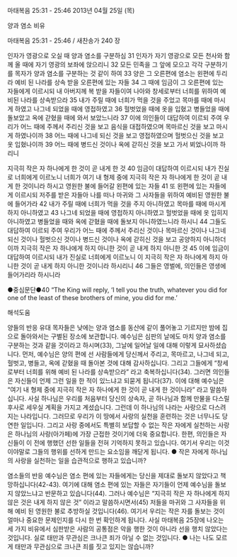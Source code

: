 마태복음 25:31 - 25:46 
2013년 04월 25일 (목)

양과 염소 비유



마태복음 25:31 - 25:46 / 새찬송가 240 장


인자가 영광으로 오실 때 양과 염소를 구분하심
31 인자가 자기 영광으로 모든 천사와 함께 올 때에 자기 영광의 보좌에 앉으리니 32 모든 민족을 그 앞에 모으고 각각 구분하기를 목자가 양과 염소를 구분하는 것 같이 하여 33 양은 그 오른편에 염소는 왼편에 두리라 예비 된 나라를 상속 받을 오른편에 있는 자들 34 그 때에 임금이 그 오른편에 있는 자들에게 이르시되 내 아버지께 복 받을 자들이여 나아와 창세로부터 너희를 위하여 예비된 나라를 상속받으라 35 내가 주릴 때에 너희가 먹을 것을 주었고 목마를 때에 마시게 하였고 나그네 되었을 때에 영접하였고 36 헐벗었을 때에 옷을 입혔고 병들었을 때에 돌보았고 옥에 갇혔을 때에 와서 보았느니라 37 이에 의인들이 대답하여 이르되 주여 우리가 어느 때에 주께서 주리신 것을 보고 음식을 대접하였으며 목마르신 것을 보고 마시게 하였나이까 38 어느 때에 나그네 되신 것을 보고 영접하였으며 헐벗으신 것을 보고 옷 입혔나이까 39 어느 때에 병드신 것이나 옥에 갇히신 것을 보고 가서 뵈었나이까 하리니

지극히 작은 자 하나에게 한 것이 곧 내게 한 것
40 임금이 대답하여 이르시되 내가 진실로 너희에게 이르노니 너희가 여기 내 형제 중에 지극히 작은 자 하나에게 한 것이 곧 내게 한 것이니라 하시고 영원한 불에 들어갈 왼편에 있는 자들 41 또 왼편에 있는 자들에게 이르시되 저주를 받은 자들아 나를 떠나 마귀와 그 사자들을 위하여 예비된 영원한 불에 들어가라 42 내가 주릴 때에 너희가 먹을 것을 주지 아니하였고 목마를 때에 마시게 하지 아니하였고 43 나그네 되었을 때에 영접하지 아니하였고 헐벗었을 때에 옷 입히지 아니하였고 병들었을 때와 옥에 갇혔을 때에 돌보지 아니하였느니라 하시니 44 그들도 대답하여 이르되 주여 우리가 어느 때에 주께서 주리신 것이나 목마르신 것이나 나그네 되신 것이나 헐벗으신 것이나 병드신 것이나 옥에 갇히신 것을 보고 공양하지 아니하더이까 지극히 작은 자 하나에게 하지 아니한 것이 곧 내게 하지 아니한 것 45 이에 임금이 대답하여 이르시되 내가 진실로 너희에게 이르노니 이 지극히 작은 자 하나에게 하지 아니한 것이 곧 내게 하지 아니한 것이니라 하시리니 46 그들은 영벌에, 의인들은 영생에 들어가리라 하시니라

●중심문단●40 “The King will reply, ‘I tell you the truth, whatever you did for one of the least of these brothers of mine, you did for me.’

해석도움





양들의 반응
유대 목자들은 낮에는 양과 염소를 동산에 같이 풀어놓고 기르지만 밤에 집으로 돌아와서는 구별된 장소에 보관합니다. 예수님은 심판의 날에도 마치 양과 염소를 구분하는 것과 같을 것이라고 하시며(33), 그날에 일어날 일에 대해 이렇게 묘사하셨습니다. 먼저, 예수님은 양의 편에 선 사람들에게 당신께서 주리고, 목마르고, 나그네 되고, 헐벗고, 병들고, 옥에 갇혔을 때 돌아본 것에 대해 감사하십니다. 그리고 그들에게 “창세로부터 너희를 위해 예비 된 나라를 상속받으라” 라고 축복하십니다(34). 그러면 의인들은 자신들이 언제 그런 일을 한 적이 있느냐고 되묻게 됩니다(37). 이에 대해 예수님은 “여기 내 형제 중에 지극히 작은 자 하나에게 한 것이 곧 내게 한 것이니라” 라고 말씀하십니다. 사실 하나님은 우리를 처음부터 당신의 상속자, 곧 하나님과 함께 만물을 다스릴 후사로 세우실 계획을 가지고 계셨습니다. 그런데 이 하나님의 나라는 사랑으로 다스려지는 나라입니다. 그러므로 우리가 이 땅에서 사랑의 실천을 훈련하는 것은 너무나도 당연한 일입니다. 그리고 사랑 중에서도 특별히 보답할 수 없는 작은 자에게 실천하는 사랑은 하나님의 사랑(아가페)에 가장 근접한 것이기에 더욱 중요합니다. 한편, 의인들은 자신들이 이 전에 행했던 선한 일들을 전혀 기억하지 못하고 있습니다. 여기서 우리는 이것이야말로 그들의 행위를 선하게 만드는 요소임을 깨닫게 됩니다.
● 작은 자에게 하나님의 사랑을 실천하는 일을 습관적으로 행하고 있습니까?

염소들의 반응
예수님은 염소 편에 있는 자들에게는 당신을 제대로 돌보지 않았다고 책망하십니다(42-43). 여기에 대해 염소 편에 있는 자들은 자기들이 언제 예수님을 돌보지 않았느냐고 반문하고 있습니다(44). 그러나 예수님은 “지극히 작은 자 하나에게 하지 않은 것은 내게 하지 않은 것” 이라고 말씀하시면서(45) 저들을 마귀와 그 사자들을 위해 예비 된 영원한 불로 추방하실 것입니다(46). 여기서 우리는 작은 자를 돌보는 것이 얼마나 중요한 문제인지를 다시 한 번 확인하게 됩니다. 사실 마태복음 25장에 나오는 세 가지 비유에서 심판받은 사람의 공통점은 악을 행한 것이 아니라 선을 행치 않았다는 것입니다. 실로 태만과 무관심은 크나큰 죄가 아닐 수 없는 것입니다.
● 나는 나도 모르게 태만과 무관심으로 크나큰 죄를 짓고 있지는 않습니까?
